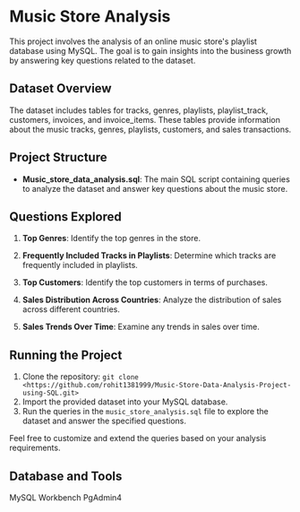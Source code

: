 # Music Store Analysis

This project involves the analysis of an online music store's playlist database using MySQL. The goal is to gain insights into the business growth by answering key questions related to the dataset.

## Dataset Overview

The dataset includes tables for tracks, genres, playlists, playlist_track, customers, invoices, and invoice_items. These tables provide information about the music tracks, genres, playlists, customers, and sales transactions.

## Project Structure

- **Music_store_data_analysis.sql**: The main SQL script containing queries to analyze the dataset and answer key questions about the music store.

## Questions Explored

1. **Top Genres**: Identify the top genres in the store.

2. **Frequently Included Tracks in Playlists**: Determine which tracks are frequently included in playlists.

3. **Top Customers**: Identify the top customers in terms of purchases.

4. **Sales Distribution Across Countries**: Analyze the distribution of sales across different countries.

5. **Sales Trends Over Time**: Examine any trends in sales over time.

## Running the Project

1. Clone the repository: `git clone <https://github.com/rohit1381999/Music-Store-Data-Analysis-Project-using-SQL.git>`
2. Import the provided dataset into your MySQL database.
3. Run the queries in the `music_store_analysis.sql` file to explore the dataset and answer the specified questions.

Feel free to customize and extend the queries based on your analysis requirements.

## Database and Tools
MySQL Workbench
PgAdmin4
